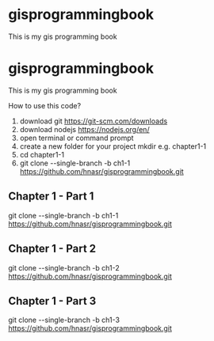 # gisprogrammingbook
This is my gis programming book

# gisprogrammingbook
This is my gis programming book

How to use this code?
1. download git https://git-scm.com/downloads
2. download nodejs https://nodejs.org/en/
3. open terminal or command prompt
4. create a new folder for your project mkdir e.g. chapter1-1 
5. cd chapter1-1 
6. git clone --single-branch -b ch1-1 https://github.com/hnasr/gisprogrammingbook.git


## Chapter 1 - Part 1
git clone --single-branch -b ch1-1 https://github.com/hnasr/gisprogrammingbook.git

## Chapter 1 - Part 2
git clone --single-branch -b ch1-2 https://github.com/hnasr/gisprogrammingbook.git

## Chapter 1 - Part 3
git clone --single-branch -b ch1-3 https://github.com/hnasr/gisprogrammingbook.git
